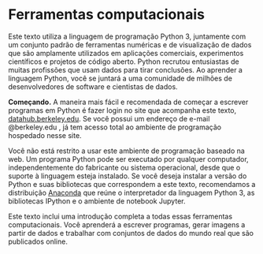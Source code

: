 Ferramentas computacionais
===================

Este texto utiliza a linguagem de programação Python 3, juntamente com um conjunto padrão de ferramentas numéricas e de visualização de dados que são amplamente utilizados em aplicações comerciais, experimentos científicos e projetos de código aberto. Python recrutou entusiastas de muitas profissões que usam dados para tirar conclusões. Ao aprender a linguagem Python, você se juntará a uma comunidade de milhões de desenvolvedores de software e cientistas de dados.

**Começando.** A maneira mais fácil e recomendada de começar a escrever programas em Python é fazer login no site que acompanha este texto,
[datahub.berkeley.edu](https://datahub.berkeley.edu).  Se você possui um endereço de e-mail @berkeley.edu
, já tem acesso total ao ambiente de programação hospedado nesse site.

Você não está restrito a usar este ambiente de programação baseado na web. Um programa Python pode ser executado por qualquer computador, independentemente do fabricante ou sistema operacional, desde que o suporte à linguagem esteja instalado. Se você deseja instalar a versão do Python e suas bibliotecas que correspondem a este texto, recomendamos a distribuição
 [Anaconda][download]
que reúne o interpretador da linguagem Python 3, as bibliotecas IPython e o ambiente de notebook Jupyter.

   [download]: http://continuum.io/downloads

Este texto inclui uma introdução completa a todas essas ferramentas computacionais. Você aprenderá a escrever programas, gerar imagens a partir de dados e trabalhar com conjuntos de dados do mundo real que são publicados online.
